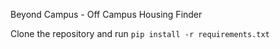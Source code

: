 Beyond Campus - Off Campus Housing Finder

Clone the repository and run ```pip install -r requirements.txt``` 
